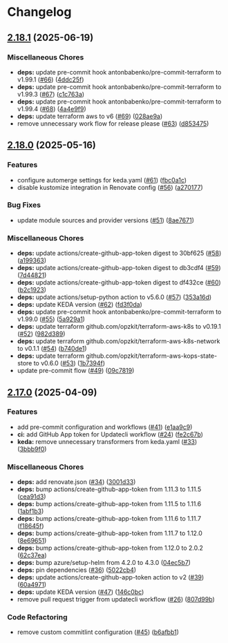 # Changelog

## [2.18.1](https://github.com/opzkit/terraform-aws-k8s-addons-keda/compare/v2.18.0...v2.18.1) (2025-06-19)


### Miscellaneous Chores

* **deps:** update pre-commit hook antonbabenko/pre-commit-terraform to v1.99.1 ([#66](https://github.com/opzkit/terraform-aws-k8s-addons-keda/issues/66)) ([4ddc25f](https://github.com/opzkit/terraform-aws-k8s-addons-keda/commit/4ddc25f2a98a901f30c558ec94372ba221ecfc95))
* **deps:** update pre-commit hook antonbabenko/pre-commit-terraform to v1.99.3 ([#67](https://github.com/opzkit/terraform-aws-k8s-addons-keda/issues/67)) ([c1c763a](https://github.com/opzkit/terraform-aws-k8s-addons-keda/commit/c1c763a3f850ced5787abdbe99e22512de71602d))
* **deps:** update pre-commit hook antonbabenko/pre-commit-terraform to v1.99.4 ([#68](https://github.com/opzkit/terraform-aws-k8s-addons-keda/issues/68)) ([4a4e9f9](https://github.com/opzkit/terraform-aws-k8s-addons-keda/commit/4a4e9f9912ec771cc68d337bef8b1c50375bc1b9))
* **deps:** update terraform aws to v6 ([#69](https://github.com/opzkit/terraform-aws-k8s-addons-keda/issues/69)) ([028ae9a](https://github.com/opzkit/terraform-aws-k8s-addons-keda/commit/028ae9acc5b54c76fb1442199283ccc44e13b051))
* remove unnecessary work flow for release please ([#63](https://github.com/opzkit/terraform-aws-k8s-addons-keda/issues/63)) ([d853475](https://github.com/opzkit/terraform-aws-k8s-addons-keda/commit/d85347577649ae0b71a2b3aedec81ffdf8d540ac))

## [2.18.0](https://github.com/opzkit/terraform-aws-k8s-addons-keda/compare/v2.17.0...v2.18.0) (2025-05-16)


### Features

* configure automerge settings for keda.yaml ([#61](https://github.com/opzkit/terraform-aws-k8s-addons-keda/issues/61)) ([fbc0a1c](https://github.com/opzkit/terraform-aws-k8s-addons-keda/commit/fbc0a1cfe9f8f93480767ab07691b0370ccb03f8))
* disable kustomize integration in Renovate config ([#56](https://github.com/opzkit/terraform-aws-k8s-addons-keda/issues/56)) ([a270177](https://github.com/opzkit/terraform-aws-k8s-addons-keda/commit/a270177f8cf22afdc5426babea6d32c7e824b4cf))


### Bug Fixes

* update module sources and provider versions ([#51](https://github.com/opzkit/terraform-aws-k8s-addons-keda/issues/51)) ([8ae7671](https://github.com/opzkit/terraform-aws-k8s-addons-keda/commit/8ae767126ca7ae74f9c305f22ca97d53cbbbeba2))


### Miscellaneous Chores

* **deps:** update actions/create-github-app-token digest to 30bf625 ([#58](https://github.com/opzkit/terraform-aws-k8s-addons-keda/issues/58)) ([a199363](https://github.com/opzkit/terraform-aws-k8s-addons-keda/commit/a1993639455a247c4d127e616f230fb8b3a5cf04))
* **deps:** update actions/create-github-app-token digest to db3cdf4 ([#59](https://github.com/opzkit/terraform-aws-k8s-addons-keda/issues/59)) ([7d44821](https://github.com/opzkit/terraform-aws-k8s-addons-keda/commit/7d4482188080a105c1d111a7ecc5a1e9b5c45d60))
* **deps:** update actions/create-github-app-token digest to df432ce ([#60](https://github.com/opzkit/terraform-aws-k8s-addons-keda/issues/60)) ([b2c1923](https://github.com/opzkit/terraform-aws-k8s-addons-keda/commit/b2c1923572d10fa9a59f64807760082e798dba58))
* **deps:** update actions/setup-python action to v5.6.0 ([#57](https://github.com/opzkit/terraform-aws-k8s-addons-keda/issues/57)) ([353a16d](https://github.com/opzkit/terraform-aws-k8s-addons-keda/commit/353a16db2eb7622f9522da7df5f412eba8530838))
* **deps:** update KEDA version ([#62](https://github.com/opzkit/terraform-aws-k8s-addons-keda/issues/62)) ([fd3f0da](https://github.com/opzkit/terraform-aws-k8s-addons-keda/commit/fd3f0daf26e13c56cc34f25e6dd8189a13cfc1d7))
* **deps:** update pre-commit hook antonbabenko/pre-commit-terraform to v1.99.0 ([#55](https://github.com/opzkit/terraform-aws-k8s-addons-keda/issues/55)) ([5a929a1](https://github.com/opzkit/terraform-aws-k8s-addons-keda/commit/5a929a13609d9cb7e934213a8b44b8013c1fac38))
* **deps:** update terraform github.com/opzkit/terraform-aws-k8s to v0.19.1 ([#52](https://github.com/opzkit/terraform-aws-k8s-addons-keda/issues/52)) ([982d389](https://github.com/opzkit/terraform-aws-k8s-addons-keda/commit/982d389def6abdb571966c39df1adb60169580c0))
* **deps:** update terraform github.com/opzkit/terraform-aws-k8s-network to v0.1.1 ([#54](https://github.com/opzkit/terraform-aws-k8s-addons-keda/issues/54)) ([b740de1](https://github.com/opzkit/terraform-aws-k8s-addons-keda/commit/b740de1ca5263fa6618c4cf27514e62817330d5e))
* **deps:** update terraform github.com/opzkit/terraform-aws-kops-state-store to v0.6.0 ([#53](https://github.com/opzkit/terraform-aws-k8s-addons-keda/issues/53)) ([1b7394f](https://github.com/opzkit/terraform-aws-k8s-addons-keda/commit/1b7394f9370d9e009e33c1783785c795a92f4aed))
* update pre-commit flow ([#49](https://github.com/opzkit/terraform-aws-k8s-addons-keda/issues/49)) ([09c7819](https://github.com/opzkit/terraform-aws-k8s-addons-keda/commit/09c7819824a9419d14188af4f4d70aa66d340dce))

## [2.17.0](https://github.com/opzkit/terraform-aws-k8s-addons-keda/compare/v2.16.1...v2.17.0) (2025-04-09)


### Features

* add pre-commit configuration and workflows ([#41](https://github.com/opzkit/terraform-aws-k8s-addons-keda/issues/41)) ([e1aa9c9](https://github.com/opzkit/terraform-aws-k8s-addons-keda/commit/e1aa9c96c84e9a06610adec5ba85266ce5f664b6))
* **ci:** add GitHub App token for Updatecli workflow ([#24](https://github.com/opzkit/terraform-aws-k8s-addons-keda/issues/24)) ([fe2c67b](https://github.com/opzkit/terraform-aws-k8s-addons-keda/commit/fe2c67bc211fb9d2e68b14868f9d452b046e115a))
* **keda:** remove unnecessary transformers from keda.yaml ([#33](https://github.com/opzkit/terraform-aws-k8s-addons-keda/issues/33)) ([3bbb9f0](https://github.com/opzkit/terraform-aws-k8s-addons-keda/commit/3bbb9f0072e25deadc1af5e5c746809636aed68d))


### Miscellaneous Chores

* **deps:** add renovate.json ([#34](https://github.com/opzkit/terraform-aws-k8s-addons-keda/issues/34)) ([3001d33](https://github.com/opzkit/terraform-aws-k8s-addons-keda/commit/3001d33385d294d0935a4c4dbb0f8b9eff493a17))
* **deps:** bump actions/create-github-app-token from 1.11.3 to 1.11.5 ([cea91d3](https://github.com/opzkit/terraform-aws-k8s-addons-keda/commit/cea91d369fd018caa1591141d497b730741cdc53))
* **deps:** bump actions/create-github-app-token from 1.11.5 to 1.11.6 ([1abf1b3](https://github.com/opzkit/terraform-aws-k8s-addons-keda/commit/1abf1b320e34fe9205664370f1ddae8c332caa83))
* **deps:** bump actions/create-github-app-token from 1.11.6 to 1.11.7 ([f18645f](https://github.com/opzkit/terraform-aws-k8s-addons-keda/commit/f18645f88c37d2ace5d0b8cf051715f5733e0c7e))
* **deps:** bump actions/create-github-app-token from 1.11.7 to 1.12.0 ([8e69651](https://github.com/opzkit/terraform-aws-k8s-addons-keda/commit/8e696512ff465881a235f2189bdd820f0e9a8f0d))
* **deps:** bump actions/create-github-app-token from 1.12.0 to 2.0.2 ([62c37ea](https://github.com/opzkit/terraform-aws-k8s-addons-keda/commit/62c37ea68e2a427bcf427c19dec22d01d5dd2c46))
* **deps:** bump azure/setup-helm from 4.2.0 to 4.3.0 ([04ec5b7](https://github.com/opzkit/terraform-aws-k8s-addons-keda/commit/04ec5b78363b09aa6992bff277d08e3700c72d76))
* **deps:** pin dependencies ([#36](https://github.com/opzkit/terraform-aws-k8s-addons-keda/issues/36)) ([5022cb4](https://github.com/opzkit/terraform-aws-k8s-addons-keda/commit/5022cb4f2c539895c736fd18bffe00d7d2d3c775))
* **deps:** update actions/create-github-app-token action to v2 ([#39](https://github.com/opzkit/terraform-aws-k8s-addons-keda/issues/39)) ([60a4971](https://github.com/opzkit/terraform-aws-k8s-addons-keda/commit/60a4971fe098c3cee08f6dfd8b42508f9b867928))
* **deps:** update KEDA version ([#47](https://github.com/opzkit/terraform-aws-k8s-addons-keda/issues/47)) ([146c0bc](https://github.com/opzkit/terraform-aws-k8s-addons-keda/commit/146c0bcd1535413052018707b0ce8e4f112ffaff))
* remove pull request trigger from updatecli workflow ([#26](https://github.com/opzkit/terraform-aws-k8s-addons-keda/issues/26)) ([807d99b](https://github.com/opzkit/terraform-aws-k8s-addons-keda/commit/807d99b72c957f1a716669125fe7dc87262ba8db))


### Code Refactoring

* remove custom commitlint configuration ([#45](https://github.com/opzkit/terraform-aws-k8s-addons-keda/issues/45)) ([b6afbb1](https://github.com/opzkit/terraform-aws-k8s-addons-keda/commit/b6afbb1942de93b698ea2529be285cc176f4be51))
